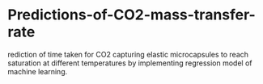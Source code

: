 # Predictions-of-CO2-mass-transfer-rate
rediction of time taken for CO2 capturing elastic microcapsules to reach saturation at different temperatures by implementing regression model of machine learning.
